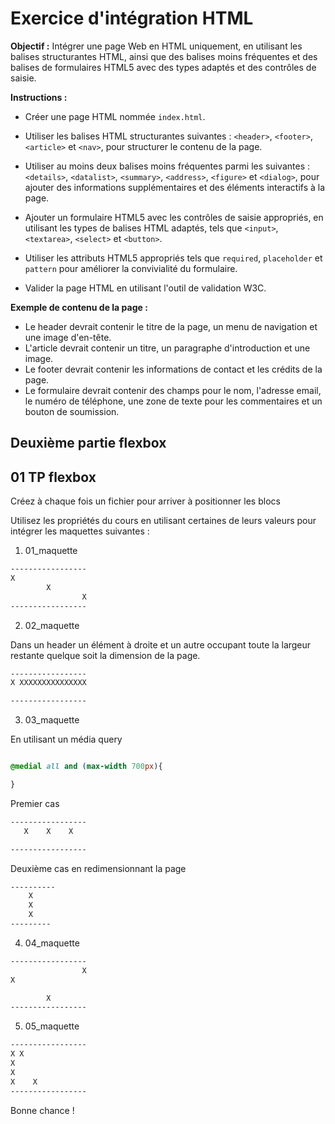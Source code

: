 # Exercice d'intégration HTML

**Objectif :** Intégrer une page Web en HTML uniquement, en utilisant les balises structurantes HTML, ainsi que des balises moins fréquentes et des balises de formulaires HTML5 avec des types adaptés et des contrôles de saisie.

**Instructions :**

- Créer une page HTML nommée `index.html`.
- Utiliser les balises HTML structurantes suivantes : `<header>`, `<footer>`, `<article>` et `<nav>`, pour structurer le contenu de la page.

- Utiliser au moins deux balises moins fréquentes parmi les suivantes : `<details>`, `<datalist>`, `<summary>`, `<address>`, `<figure>` et `<dialog>`, pour ajouter des informations supplémentaires et des éléments interactifs à la page.

- Ajouter un formulaire HTML5 avec les contrôles de saisie appropriés, en utilisant les types de balises HTML adaptés, tels que `<input>`, `<textarea>`, `<select>` et `<button>`.

- Utiliser les attributs HTML5 appropriés tels que `required`, `placeholder` et `pattern` pour améliorer la convivialité du formulaire.

- Valider la page HTML en utilisant l'outil de validation W3C.

**Exemple de contenu de la page :**

- Le header devrait contenir le titre de la page, un menu de navigation et une image d'en-tête.
- L'article devrait contenir un titre, un paragraphe d'introduction et une image.
- Le footer devrait contenir les informations de contact et les crédits de la page.
- Le formulaire devrait contenir des champs pour le nom, l'adresse email, le numéro de téléphone, une zone de texte pour les commentaires et un bouton de soumission.


## Deuxième partie flexbox


## 01 TP flexbox

Créez à chaque fois un fichier pour arriver à positionner les blocs

Utilisez les propriétés du cours en utilisant certaines de leurs valeurs pour intégrer les maquettes suivantes :

1. 01_maquette

```txt
-----------------
X
        X
                X
-----------------
```

2. 02_maquette

Dans un header un élément à droite et un autre occupant toute la largeur restante quelque soit la dimension de la page.

```txt
-----------------
X XXXXXXXXXXXXXXX

-----------------
```

3. 03_maquette

En utilisant un média query 

```css

@medial all and (max-width 700px){

}
```

Premier cas

```txt
-----------------
   X    X    X

-----------------
```

Deuxième cas en redimensionnant la page

```txt
----------
    X
    X
    X
---------
```

4. 04_maquette

```txt
-----------------
                X
X

        X
-----------------
```

5. 05_maquette 

```txt
-----------------
X X
X
X
X    X
-----------------
```

Bonne chance !

